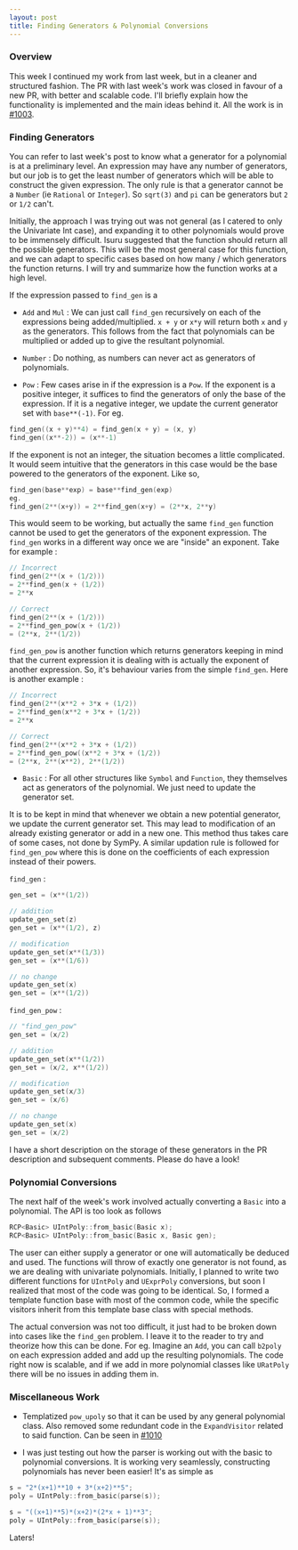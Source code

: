 ```yaml
---
layout: post
title: Finding Generators & Polynomial Conversions
---
```


### Overview

This week I continued my work from last week, but in a cleaner and structured fashion. The PR with last week's work was closed in favour of a new PR, with better and scalable code. I'll briefly explain how the functionality is implemented and the main ideas behind it. All the work is in [#1003](https://github.com/symengine/symengine/pull/1003).

### Finding Generators

You can refer to last week's post to know what a generator for a polynomial is at a preliminary level. An expression may have any number of generators, but our job is to get the least number of generators which will be able to construct the given expression. The only rule is that a generator cannot be a `Number` (ie `Rational` or `Integer`). So `sqrt(3)` and `pi` can be generators but `2` or `1/2` can't.

Initially, the approach I was trying out was not general (as I catered to only the Univariate Int case), and expanding it to other polynomials would prove to be immensely difficult. Isuru suggested that the function should return all the possible generators. This will be the most general case for this function, and we can adapt to specific cases based on how many / which generators the function returns. I will try and summarize how the function works at a high level.

If the expression passed to `find_gen` is a

* `Add` and `Mul` : We can just call `find_gen` recursively on each of the expressions being added/multiplied. `x + y` or `x*y` will return both `x` and `y` as the generators. This follows from the fact that polynomials can be multiplied or added up to give the resultant polynomial.

* `Number` : Do nothing, as numbers can never act as generators of polynomials.

* `Pow` : Few cases arise in if the expression is a `Pow`. If the exponent is a positive integer, it suffices to find the generators of only the base of the expression. If it is a negative integer, we update the current generator set with `base**(-1)`. For eg.

```c++
find_gen((x + y)**4) = find_gen(x + y) = (x, y)
find_gen((x**-2)) = (x**-1)
```

If the exponent is not an integer, the situation becomes a little complicated. It would seem intuitive that the generators in this case would be the base powered to the generators of the exponent. Like so,

```c++
find_gen(base**exp) = base**find_gen(exp)
eg. 
find_gen(2**(x+y)) = 2**find_gen(x+y) = (2**x, 2**y)
```

This would seem to be working, but actually the same `find_gen` function cannot be used to get the generators of the exponent expression. The `find_gen` works in a different way once we are "inside" an exponent. Take for example :

```c++
// Incorrect
find_gen(2**(x + (1/2)))
= 2**find_gen(x + (1/2))
= 2**x

// Correct
find_gen(2**(x + (1/2)))
= 2**find_gen_pow(x + (1/2))
= (2**x, 2**(1/2))
```

`find_gen_pow` is another function which returns generators keeping in mind that the current expression it is dealing with is actually the exponent of another expression. So, it's behaviour varies from the simple `find_gen`. Here is another example : 

```c++
// Incorrect
find_gen(2**(x**2 + 3*x + (1/2))
= 2**find_gen(x**2 + 3*x + (1/2))
= 2**x

// Correct
find_gen(2**(x**2 + 3*x + (1/2))
= 2**find_gen_pow((x**2 + 3*x + (1/2))
= (2**x, 2**(x**2), 2**(1/2))
```

* `Basic` : For all other structures like `Symbol` and `Function`, they themselves act as generators of the polynomial. We just need to update the generator set.

It is to be kept in mind that whenever we obtain a new potential generator, we update the current generator set. This may lead to modification of an already existing generator or add in a new one. This method thus takes care of some cases, not done by SymPy. A similar updation rule is followed for `find_gen_pow` where this is done on the coefficients of each expression instead of their powers. 

`find_gen` :

```c++
gen_set = (x**(1/2))

// addition
update_gen_set(z)
gen_set = (x**(1/2), z)

// modification
update_gen_set(x**(1/3))
gen_set = (x**(1/6))

// no change
update_gen_set(x)
gen_set = (x**(1/2))
```

`find_gen_pow` :

```c++
// "find_gen_pow"
gen_set = (x/2)

// addition
update_gen_set(x**(1/2))
gen_set = (x/2, x**(1/2))

// modification
update_gen_set(x/3)
gen_set = (x/6)

// no change
update_gen_set(x)
gen_set = (x/2)
```

I have a short description on the storage of these generators in the PR description and subsequent comments. Please do have a look!

### Polynomial Conversions

The next half of the week's work involved actually converting a `Basic` into a polynomial. The API is too look as follows

```c++
RCP<Basic> UIntPoly::from_basic(Basic x);
RCP<Basic> UIntPoly::from_basic(Basic x, Basic gen);
```

The user can either supply a generator or one will automatically be deduced and used. The functions will throw of exactly one generator is not found, as we are dealing with univariate polynomials. Initially, I planned to write two different functions for `UIntPoly` and `UExprPoly` conversions, but soon I realized that most of the code was going to be identical. So, I formed a template function base with most of the common code, while the specific visitors inherit from this template base class with special methods.

The actual conversion was not too difficult, it just had to be broken down into cases like the `find_gen` problem. I leave it to the reader to try and theorize how this can be done. For eg. Imagine an `Add`, you can call `b2poly` on each expression added and add up the resulting polynomials. The code right now is scalable, and if we add in more polynomial classes like `URatPoly` there will be no issues in adding them in.

### Miscellaneous Work

- Templatized `pow_upoly` so that it can be used by any general polynomial class. Also removed some redundant code in the `ExpandVisitor` related to said function. Can be seen in [#1010](https://github.com/symengine/symengine/pull/1010)

- I was just testing out how the parser is working out with the basic to polynomial conversions. It is working very seamlessly, constructing polynomials has never been easier! It's as simple as 

```c++
s = "2*(x+1)**10 + 3*(x+2)**5";
poly = UIntPoly::from_basic(parse(s));

s = "((x+1)**5)*(x+2)*(2*x + 1)**3";
poly = UIntPoly::from_basic(parse(s));
```

Laters!